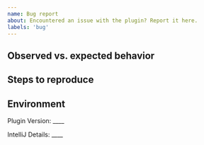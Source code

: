 ```yaml
---
name: Bug report
about: Encountered an issue with the plugin? Report it here.
labels: 'bug'
---
```


## Observed vs. expected behavior

<!--
    Describe the issue you are experiencing:
    What behaviour do you see in the plugin or the IDE?
    What is the expected behaviour?
-->

## Steps to reproduce

<!--
    Describe the steps to reproduce the issue.
    Please provide a minimal Asciidoctor example.
    Consider adding screenshots or video.
-->

## Environment

<!--
    This information helps the maintainers to reproduce the issue in their environment.
    Go to: File -> Settings -> Plugins -> AsciiDoc
    Type in the version number you see
-->
Plugin Version: ____

<!--
    Go to: Help -> About
    Use the "Copy and Close" button and paste the information below.
-->
IntelliJ Details: ____

